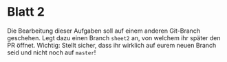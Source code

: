 Blatt 2
=======

Die Bearbeitung dieser Aufgaben soll auf einem anderen Git-Branch geschehen.
Legt dazu einen Branch `sheet2` an, von welchem ihr später den PR öffnet.
Wichtig: Stellt sicher, dass ihr wirklich auf eurem neuen Branch seid und nicht
noch auf `master`!
